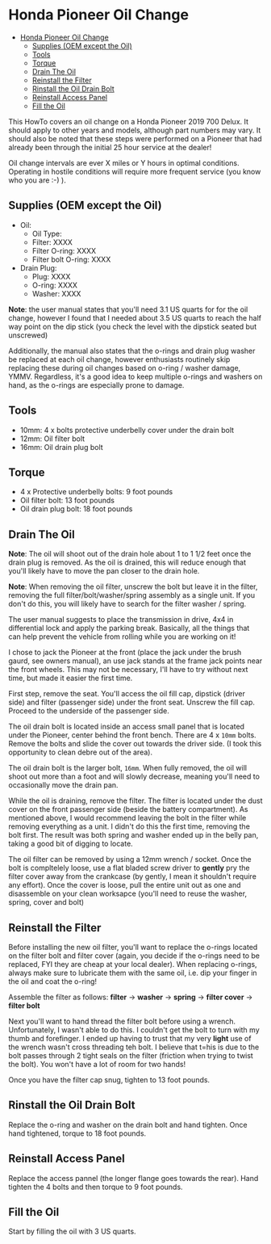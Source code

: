 # Honda Pioneer Oil Change

- [Honda Pioneer Oil Change](#honda-pioneer-oil-change)
  - [Supplies (OEM except the Oil)](#supplies-oem-except-the-oil)
  - [Tools](#tools)
  - [Torque](#torque)
  - [Drain The Oil](#drain-the-oil)
  - [Reinstall the Filter](#reinstall-the-filter)
  - [Rinstall the Oil Drain Bolt](#rinstall-the-oil-drain-bolt)
  - [Reinstall Access Panel](#reinstall-access-panel)
  - [Fill the Oil](#fill-the-oil)

This HowTo covers an oil change on a Honda Pioneer 2019 700 Delux. It should apply to other years and models, although part numbers may vary. It should also be noted that these steps were performed on a Pioneer that had already been through the initial 25 hour service at the dealer!

Oil change intervals are ever X miles or Y hours in optimal conditions. Operating in hostile conditions will require more frequent service (you know who you are :-) ).

## Supplies (OEM except the Oil)

- Oil:
  - Oil Type:
  - Filter: XXXX
  - Filter O-ring: XXXX
  - Filter bolt O-ring: XXXX
- Drain Plug:
  - Plug: XXXX
  - O-ring: XXXX
  - Washer: XXXX

**Note**: the user manual states that you'll need 3.1 US quarts for for the oil change, however I found that I needed about 3.5 US quarts to reach the half way point on the dip stick (you check the level with the dipstick seated but unscrewed)

Additionally, the manual also states that the o-rings and drain plug washer be replaced at each oil change, however enthusiasts routinely skip replacing these during oil changes based on o-ring / washer damage, YMMV.  Regardless, it's a good idea to keep multiple o-rings and washers on hand, as the o-rings are especially prone to damage.

## Tools

- 10mm: 4 x bolts protective underbelly cover under the drain bolt
- 12mm: Oil filter bolt
- 16mm: Oil drain plug bolt

## Torque

- 4 x Protective underbelly bolts: 9 foot pounds
- Oil filter bolt: 13 foot pounds
- Oil drain plug bolt: 18 foot pounds

 ## Drain The Oil

 **Note**: The oil will shoot out of the drain hole about 1 to 1 1/2 feet once the drain plug is removed. As the oil is drained, this will reduce enough that you'll likely have to move the pan closer to the drain hole.

 **Note**: When removing the oil filter, unscrew the bolt but leave it in the filter, removing the full filter/bolt/washer/spring assembly as a single unit. If you don't do this, you will likely have to search for the filter washer / spring.

The user manual suggests to place the transmission in drive, 4x4 in differential lock and apply the parking break. Basically, all the things that can help prevent the vehicle from rolling while you are working on it!

I chose to jack the Pioneer at the front (place the jack under the brush gaurd, see owners manual), an use jack stands at the frame jack points near the front wheels. This may not be necessary, I'll have to try without next time, but made it easier the first time.

First step, remove the seat. You'll access the oil fill cap, dipstick (driver side) and filter (passenger side) under the front seat. Unscrew the fill cap. Proceed to the underside of the passenger side.

The oil drain bolt is located inside an access small panel that is located under the Pioneer, center behind the front bench. There are 4 x `10mm` bolts. Remove the bolts and slide the cover out towards the driver side. (I took this opportunity to clean debre out of the area).

The oil drain bolt is the larger bolt, `16mm`. When fully removed, the oil will shoot out more than a foot and will slowly decrease, meaning you'll need to occasionally move the drain pan.

While the oil is draining, remove the filter. The filter is located under the dust cover on the front passenger side (beside the battery compartment). As mentioned above, I would recommend leaving the bolt in the filter while removing everything as a unit. I didn't do this the first time, removing the bolt first. The result was both spring and washer ended up in the belly pan, taking a good bit of digging to locate.

The oil filter can be removed by using a 12mm wrench / socket. Once the bolt is compltelely loose, use a flat bladed screw driver to **gently** pry the filter cover away from the crankcase (by gently, I mean it shouldn't require any effort). Once the cover is loose, pull the entire unit out as one and disassemble on your clean worksapce (you'll need to reuse the washer, spring, cover and bolt)

## Reinstall the Filter

Before installing the new oil filter, you'll want to replace the o-rings located on the filter bolt and filter cover (again, you decide if the o-rings need to be replaced, FYI they are cheap at your local dealer). When replacing o-rings, always make sure to lubricate them with the same oil, i.e. dip your finger in the oil and coat the o-ring!

Assemble the filter as follows: **filter** -> **washer** -> **spring** -> **filter cover** -> **filter bolt**

Next you'll want to hand thread the filter bolt before using a wrench. Unfortunately, I wasn't able to do this. I couldn't get the bolt to turn with my thumb and forefinger. I ended up having to trust that my very **light** use of the wrench wasn't cross threading teh bolt. I believe that t=his is due to the bolt passes through 2 tight seals on the filter (friction when trying to twist the bolt). You won't have a lot of room for two hands!

Once you have the filter cap snug, tighten to 13 foot pounds.

## Rinstall the Oil Drain Bolt

Replace the o-ring and washer on the drain bolt and hand tighten. Once hand tightened, torque to 18 foot pounds.

## Reinstall Access Panel

Replace the access pannel (the longer flange goes towards the rear). Hand tighten the 4 bolts and then torque to 9 foot pounds.

## Fill the Oil

Start by filling the oil with 3 US quarts.
